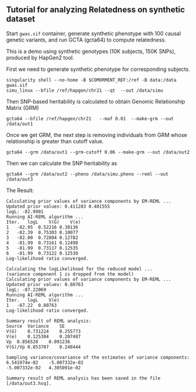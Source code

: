 ## Tutorial for analyzing Relatedness on synthetic dataset

Start ``gwas.sif`` container, generate synthetic phenotype with 100 causal genetic variants, and run GCTA (gcta64) to compute relatedness. 

This is a demo using synthetic genotypes (10K subjects, 150K SNPs), produced by HapGen2 tool.

First we need to generate synthetic phenotype for corresponding subjects.

```
singularity shell --no-home -B $COMORMENT_REF:/ref -B data:/data gwas.sif
simu_linux --bfile /ref/hapgen/chr21 --qt  --out /data/simu

```

Then  SNP-based heritability is  calculated  to obtain Genomic Relationship Matrix (GRM)

```
gcta64 --bfile /ref/hapgen/chr21   --maf 0.01  --make-grm --out /data/out1

```

Once we get GRM, the next step is removing individuals from GRM whose relationship is greater than cutoff value.

```
gcta64 --grm /data/out1 --grm-cutoff 0.06 --make-grm --out /data/out2

```

Then we can calculate the SNP heritability as

```
gcta64 --grm /data/out2 --pheno /data/simu.pheno --reml --out /data/out3

```

The Result:


```
Calculating prior values of variance components by EM-REML ...
Updated prior values: 0.411283 0.401555
logL: -82.9901
Running AI-REML algorithm ...
Iter.	logL	V(G)	V(e)	
1	-82.95	0.52216	0.30136	
2	-82.39	0.75303	0.10077	
3	-82.00	0.72804	0.12782	
4	-81.99	0.73161	0.12498	
5	-81.99	0.73117	0.12535	
6	-81.99	0.73122	0.12530	
Log-likelihood ratio converged.

Calculating the logLikelihood for the reduced model ...
(variance component 1 is dropped from the model)
Calculating prior values of variance components by EM-REML ...
Updated prior values: 0.80763
logL: -87.22069
Running AI-REML algorithm ...
Iter.	logL	V(e)	
1	-87.22	0.80763	
Log-likelihood ratio converged.

Summary result of REML analysis:
Source	Variance	SE
V(G)	0.731224	0.255773
V(e)	0.125304	0.207487
Vp	0.856528	0.091236
V(G)/Vp	0.853707	0.248444

Sampling variance/covariance of the estimates of variance components:
6.541974e-02	-5.007332e-02	
-5.007332e-02	4.305091e-02	

Summary result of REML analysis has been saved in the file [/data/out3.hsq].
```
